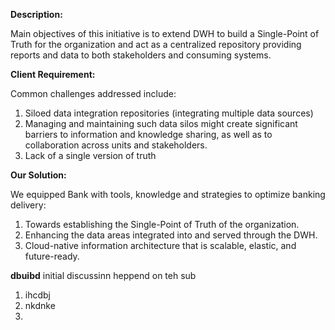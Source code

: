 **Description:**

Main objectives of this initiative is to extend DWH to build a Single-Point of Truth for the organization and act as a centralized repository providing reports and data to both stakeholders and consuming systems.

**Client Requirement:**

Common challenges addressed include:<br>
1. Siloed data integration repositories (integrating multiple data sources) <br>
2. Managing and maintaining such data silos might create significant barriers to information and knowledge sharing, as well as to collaboration across units and stakeholders.<br>
3. Lack of a single version of truth<br>

**Our Solution:**

We equipped Bank with tools, knowledge and strategies to optimize banking delivery:<br>
1. Towards establishing the Single-Point of Truth of the organization. <br>
2. Enhancing the data areas integrated into and served through the DWH. <br>
3. Cloud-native information architecture that is scalable, elastic, and future-ready.<br>


**dbuibd**
initial discussinn heppend on teh sub 
1. ihcdbj
2. nkdnke
3. 

